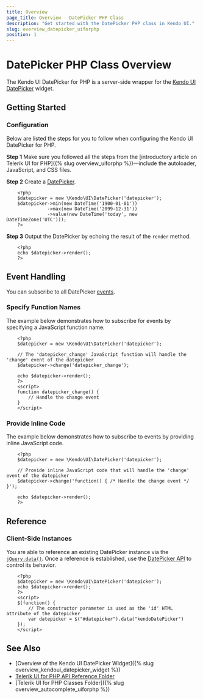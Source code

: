```yaml
---
title: Overview
page_title: Overview - DatePicker PHP Class
description: "Get started with the DatePicker PHP class in Kendo UI."
slug: overview_datepicker_uiforphp
position: 1
---
```


# DatePicker PHP Class Overview

The Kendo UI DatePicker for PHP is a server-side wrapper for the [Kendo UI DatePicker](/api/javascript/ui/datepicker) widget.

## Getting Started

### Configuration

Below are listed the steps for you to follow when configuring the Kendo UI DatePicker for PHP.

**Step 1** Make sure you followed all the steps from the [introductory article on Telerik UI for PHP]({% slug overview_uiforphp %})&mdash;include the autoloader, JavaScript, and CSS files.

**Step 2** Create a [DatePicker](/api/javascript/ui/datepicker).



        <?php
        $datepicker = new \Kendo\UI\DatePicker('datepicker');
        $datepicker->min(new DateTime('1900-01-01'))
                   ->max(new DateTime('2099-12-31'))
                   ->value(new DateTime('today', new DateTimeZone('UTC')));
        ?>

**Step 3** Output the DatePicker by echoing the result of the `render` method.



        <?php
        echo $datepicker->render();
        ?>

## Event Handling

You can subscribe to all DatePicker [events](/api/javascript/ui/datepicker#events).

### Specify Function Names

The example below demonstrates how to subscribe for events by specifying a JavaScript function name.



        <?php
        $datepicker = new \Kendo\UI\DatePicker('datepicker');

        // The 'datepicker_change' JavaScript function will handle the 'change' event of the datepicker
        $datepicker->change('datepicker_change');

        echo $datepicker->render();
        ?>
        <script>
        function datepicker_change() {
            // Handle the change event
        }
        </script>

### Provide Inline Code

The example below demonstrates how to subscribe to events by providing inline JavaScript code.



        <?php
        $datepicker = new \Kendo\UI\DatePicker('datepicker');

        // Provide inline JavaScript code that will handle the 'change' event of the datepicker
        $datepicker->change('function() { /* Handle the change event */ }');

        echo $datepicker->render();
        ?>

<!--*-->
## Reference

### Client-Side Instances

You are able to reference an existing DatePicker instance via the [`jQuery.data()`](https://api.jquery.com/jQuery.data/). Once a reference is established, use the [DatePicker API](/api/javascript/ui/datepicker#methods) to control its behavior.



        <?php
        $datepicker = new \Kendo\UI\DatePicker('datepicker');
        echo $datepicker->render();
        ?>
        <script>
        $(function() {
            // The constructor parameter is used as the 'id' HTML attribute of the datepicker
            var datepicker = $("#datepicker").data("kendoDatePicker")
        });
        </script>

## See Also

* [Overview of the Kendo UI DatePicker Widget]({% slug overview_kendoui_datepicker_widget %})
* [Telerik UI for PHP API Reference Folder](/api/php/Kendo/UI/AutoComplete)
* [Telerik UI for PHP Classes Folder]({% slug overview_autocomplete_uiforphp %})
